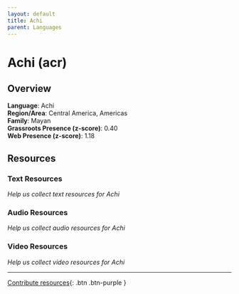 ```yaml
---
layout: default
title: Achi
parent: Languages
---
```


# Achi (acr)

## Overview

**Language**: Achi  
**Region/Area**: Central America, Americas  
**Family**: Mayan  
**Grassroots Presence (z-score)**: 0.40  
**Web Presence (z-score)**: 1.18  

## Resources

### Text Resources
*Help us collect text resources for Achi*

### Audio Resources
*Help us collect audio resources for Achi*

### Video Resources
*Help us collect video resources for Achi*

---

[Contribute resources](https://forms.office.com/e/1SfLJx3u1r){: .btn .btn-purple }
